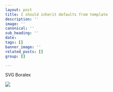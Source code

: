 ```yaml
---
layout: post
title: I should inherit defaults from template
description: ''
image: ''
canonical: ''
sub_heading: ''
date: 
tags: []
banner_image: ''
related_posts: []
group: []

---
```

SVG Boralex

![](https://s3.amazonaws.com/boralex/Chemin_de_croissance_FR_T4_2019.svg)

